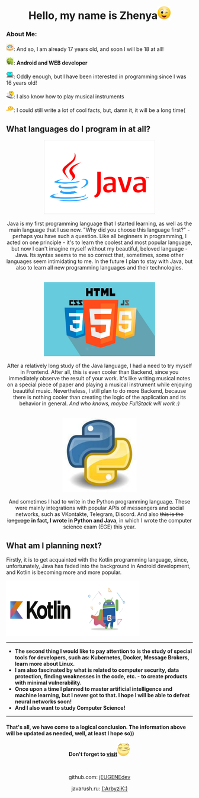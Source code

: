 <div align="center"><h1>Hello, my name is Zhenya<img src="i.webp" height="35" width="35" alt></h1></div>
<div>
    <h3>About Me:</h3>
    <p><img src="cake.jpg" height="20" width="20" alt>: And so, I am already 17 years old, and soon I will be 18 at all!</p>
    <p><img src="android.png" height="20" width="20" alt>: <b>Android and WEB developer</b></p>
    <p><img src="pk.jpg" height="20" width="20" alt>: Oddly enough, but I have been interested in programming since I was 16 years old!</p>
    <p><img src="music.jpg" height="20" width="20" alt>: I also know how to play musical instruments</p>
    <p><img src="smile.png" height="20" width="20" alt>: I could still write a lot of cool facts, but, damn it, it will be a long time(</p>
</div>
<div>
    <h2>What languages do I program in at all?</h2>
    <div align="center">
        <img src="java.jpg" height="200" width="300" alt>
        <p>Java is my first programming language that I started learning, as well as the main language that I use now. "Why did you choose this language first?" - perhaps you have such a question. Like all beginners in programming, I acted on one principle - it's to learn the coolest and most popular language, but now I can't imagine myself without my beautiful, beloved language - Java. Its syntax seems to me so correct that, sometimes, some other languages seem intimidating to me. In the future I plan to stay with Java, but also to learn all new programming languages and their technologies.</p>
        <br>
        <img src="front.jpg" height="200" width="300" alt>
        <p>After a relatively long study of the Java language, I had a need to try myself in Frontend. After all, this is even cooler than Backend, since you immediately observe the result of your work. It's like writing musical notes on a special piece of paper and playing a musical instrument while enjoying beautiful music. Nevertheless, I still plan to do more Backend, because there is nothing cooler than creating the logic of the application and its behavior in general. <i>And who knows, maybe FullStack will work :)</i></p>
        <br>
        <img src="python.webp" height="200" width="200" alt>
        <p>And sometimes I had to write in the Python programming language. These were mainly integrations with popular APIs of messengers and social networks, such as VKontakte, Telegram, Discord. And also <s>this is the language</s> <b>in fact, I wrote in Python and Java</b>, in which I wrote the computer science exam (EGE) this year.</p>
    </div>
    <h2>What am I planning next?</h2>
    <p>Firstly, it is to get acquainted with the Kotlin programming language, since, unfortunately, Java has faded into the background in Android development, and Kotlin is becoming more and more popular.</p>
    <img src="kotlin.png" height="150" width="360" alt>
    <hr>
    <ul>
        <li><b>The second thing I would like to pay attention to is the study of special tools for developers, such as: Kubernetes, Docker, Message Brokers, learn more about Linux.</b></li>
        <li><b>I am also fascinated by what is related to computer security, data protection, finding weaknesses in the code, etc. - to create products with minimal vulnerability.</b></li>
        <li><b>Once upon a time I planned to master artificial intelligence and machine learning, but I never got to that. I hope I will be able to defeat neural networks soon!</b></li>
        <li><b>And I also want to study Computer Science!</b></li>
    </ul>
    <hr>
    <h4>That's all, we have come to a logical conclusion. The information above will be updated as needed, well, at least I hope so))</h4>
</div>
<div align="center">
    <p><b>Don't forget to <a href="https://jeugenedev.github.io/">visit</a></b><img src="smile1.png" height="35" width="35" alt></p>
    <br>
    <p>github.com: <a href="https://github.com/jEUGENEdev">jEUGENEdev</a></p>
    <p>javarush.ru: <a href="https://javarush.ru/users/2533188">(:ArbyziK:)</a></p>
</div>
